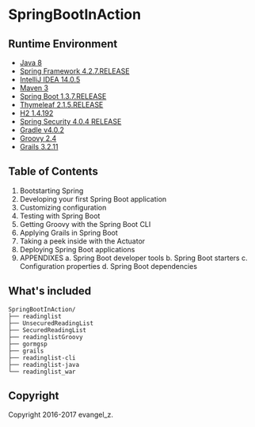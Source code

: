 # SpringBootInAction

## Runtime Environment

 - [Java 8](http://www.oracle.com/technetwork/java/javase/downloads/jdk8-downloads-2133151.html)
 - [Spring Framework 4.2.7.RELEASE](http://projects.spring.io/spring-framework)
 - [IntelliJ IDEA 14.0.5](http://www.jetbrains.com/idea/download/index.html)
 - [Maven 3](http://maven.apache.org/)
 - [Spring Boot 1.3.7.RELEASE](https://projects.spring.io/spring-boot/)
 - [Thymeleaf 2.1.5.RELEASE](http://www.thymeleaf.org/download.html)
 - [H2 1.4.192](http://www.h2database.com/html/main.html)
 - [Spring Security 4.0.4 RELEASE](http://projects.spring.io/spring-security)
 - [Gradle v4.0.2](https://gradle.org/releases)
 - [Groovy 2.4](http://www.groovy-lang.org/download.html)
 - [Grails 3.2.11](https://grails.org/download.html)

## Table of Contents

1. Bootstarting Spring
2. Developing your first Spring Boot application
3. Customizing configuration
4. Testing with Spring Boot
5. Getting Groovy with the Spring Boot CLI
6. Applying Grails in Spring Boot
7. Taking a peek inside with the Actuator
8. Deploying Spring Boot applications
9. APPENDIXES
a. Spring Boot developer tools
b. Spring Boot starters
c. Configuration properties
d. Spring Boot dependencies

## What's included

```
SpringBootInAction/
├── readinglist
├── UnsecuredReadingList
├── SecuredReadingList
├── readinglistGroovy
├── gormgsp
├── grails
├── readinglist-cli
├── readinglist-java
└── readinglist_war
```

## Copyright

Copyright 2016-2017 evangel_z.
